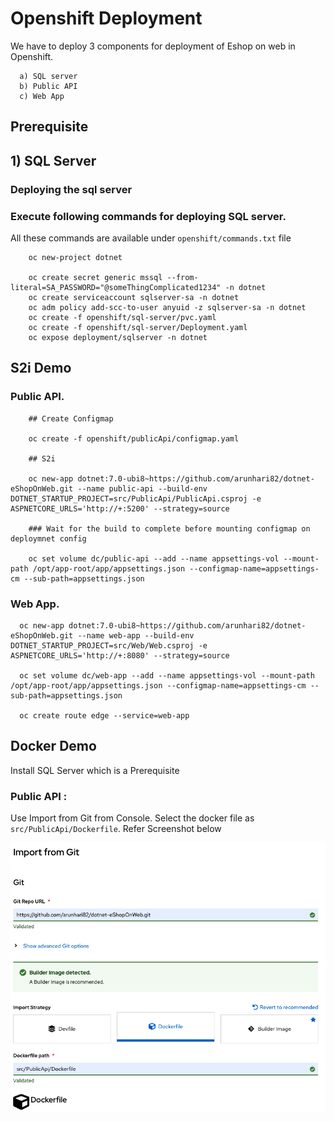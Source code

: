 # Openshift Deployment

   We have to deploy 3 components for deployment of Eshop on web in Openshift.

      a) SQL server
      b) Public API
      c) Web App

## Prerequisite

## 1) SQL Server
   
   ### Deploying the sql server

   ### Execute following commands for deploying SQL server. 
   
   All these commands are available under `openshift/commands.txt` file

        oc new-project dotnet

        oc create secret generic mssql --from-literal=SA_PASSWORD="@someThingComplicated1234" -n dotnet
        oc create serviceaccount sqlserver-sa -n dotnet
        oc adm policy add-scc-to-user anyuid -z sqlserver-sa -n dotnet
        oc create -f openshift/sql-server/pvc.yaml
        oc create -f openshift/sql-server/Deployment.yaml
        oc expose deployment/sqlserver -n dotnet


 ## S2i Demo

 ### Public API.

        ## Create Configmap

        oc create -f openshift/publicApi/configmap.yaml

        ## S2i

        oc new-app dotnet:7.0-ubi8~https://github.com/arunhari82/dotnet-eShopOnWeb.git --name public-api --build-env DOTNET_STARTUP_PROJECT=src/PublicApi/PublicApi.csproj -e ASPNETCORE_URLS='http://+:5200' --strategy=source

        ### Wait for the build to complete before mounting configmap on deploymnet config

        oc set volume dc/public-api --add --name appsettings-vol --mount-path /opt/app-root/app/appsettings.json --configmap-name=appsettings-cm --sub-path=appsettings.json

  ### Web App. 

      oc new-app dotnet:7.0-ubi8~https://github.com/arunhari82/dotnet-eShopOnWeb.git --name web-app --build-env DOTNET_STARTUP_PROJECT=src/Web/Web.csproj -e ASPNETCORE_URLS='http://+:8080' --strategy=source
      
      oc set volume dc/web-app --add --name appsettings-vol --mount-path /opt/app-root/app/appsettings.json --configmap-name=appsettings-cm --sub-path=appsettings.json
      
      oc create route edge --service=web-app
          
 ## Docker Demo

 Install SQL Server which is a Prerequisite

 ### Public API :

 Use Import from Git from Console. Select the docker file as `src/PublicApi/Dockerfile`. Refer Screenshot below

 ![](/openshift/publicApi/assets/public-api-docker-statergy.png) 



        
    